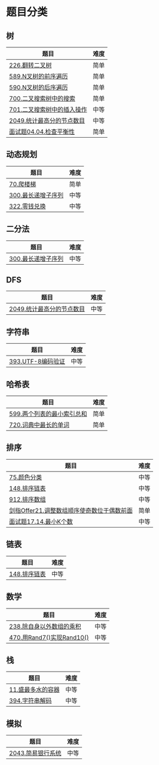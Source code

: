 # 题目分类

## 树

| 题目 | 难度 |
| ---- | ---- |
| [226.翻转二叉树](../../problemset/226.翻转二叉树/README.md) | 简单 |
| [589.N叉树的前序遍历](../../problemset/589.N叉树的前序遍历/README.md) | 简单 |
| [590.N叉树的后序遍历](../../problemset/590.N叉树的后序遍历/README.md) | 简单 |
| [700.二叉搜索树中的搜索](../../problemset/700.二叉搜索树中的搜索/README.md) | 简单 |
| [701.二叉搜索树中的插入操作](../../problemset/701.二叉搜索树中的插入操作/README.md) | 中等 |
| [2049.统计最高分的节点数目](../../problemset/2049.统计最高分的节点数目/README.md) | 中等 |
| [面试题04.04.检查平衡性](../../problemset/面试题04.04.检查平衡性/README.md) | 简单 |

## 动态规划

| 题目 | 难度 |
| ---- | ---- |
| [70.爬楼梯](../../problemset/70.爬楼梯/README.md) | 简单 |
| [300.最长递增子序列](../../problemset/300.最长递增子序列/README.md) | 中等 |
| [322.零钱兑换](../../problemset/322.零钱兑换/README.md) | 中等 |

## 二分法

| 题目 | 难度 |
| ---- | ---- |
| [300.最长递增子序列](../../problemset/300.最长递增子序列/README.md) | 中等 |

## DFS

| 题目 | 难度 |
| ---- | ---- |
| [2049.统计最高分的节点数目](../../problemset/2049.统计最高分的节点数目/README.md) | 中等 |

## 字符串

| 题目 | 难度 |
| ---- | ---- |
| [393.UTF-8编码验证](../../problemset/393.UTF-8编码验证/README.md) | 中等 |

## 哈希表

| 题目 | 难度 |
| ---- | ---- |
| [599.两个列表的最小索引总和](../../problemset/599.两个列表的最小索引总和/README.md) | 简单 |
| [720.词典中最长的单词](../../problemset/720.词典中最长的单词/README.md) | 简单 |

## 排序

| 题目 | 难度 |
| ---- | ---- |
| [75.颜色分类](../../problemset/75.颜色分类/README.md) | 中等 |
| [148.排序链表](../../problemset/148.排序链表/README.md) | 中等 |
| [912.排序数组](../../problemset/912.排序数组/README.md) | 中等 |
| [剑指Offer21.调整数组顺序使奇数位于偶数前面](../../problemset/剑指Offer21.调整数组顺序使奇数位于偶数前面/README.md) | 简单 |
| [面试题17.14.最小K个数](../../problemset/面试题17.14.最小K个数/README.md) | 中等 |

## 链表

| 题目 | 难度 |
| ---- | ---- |
| [148.排序链表](../../problemset/148.排序链表/README.md) | 中等 |

## 数学

| 题目 | 难度 |
| ---- | ---- |
| [238.除自身以外数组的乘积](../../problemset/238.除自身以外数组的乘积/README.md) | 中等 |
| [470.用Rand7()实现Rand10()](../../problemset/470.用Rand7()实现Rand10()/README.md) | 中等 |

## 栈

| 题目 | 难度 |
| ---- | ---- |
| [11.盛最多水的容器](../../problemset/11.盛最多水的容器/README.md) | 中等 |
| [394.字符串解码](../../problemset/394.字符串解码/README.md) | 中等 |

## 模拟

| 题目 | 难度 |
| ---- | ---- |
| [2043.简易银行系统](../../problemset/2043.简易银行系统/README.md) | 中等 |
